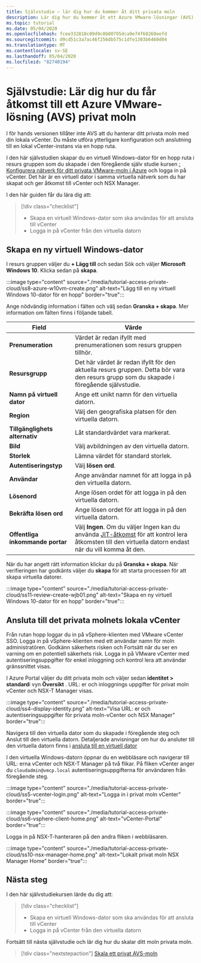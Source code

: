 ```yaml
---
title: Självstudie – lär dig hur du kommer åt ditt privata moln
description: Lär dig hur du kommer åt ett Azure VMware-lösningar (AVS) privat moln
ms.topic: tutorial
ms.date: 05/04/2020
ms.openlocfilehash: fcee332818c89d9c8b00795dca9e74f68260eefd
ms.sourcegitcommit: d9cd51c3a7ac46f256db575c1dfe1303b6460d04
ms.translationtype: MT
ms.contentlocale: sv-SE
ms.lasthandoff: 05/04/2020
ms.locfileid: "82740194"
---
```

# <a name="tutorial-learn-how-to-access-an-azure-vmware-solution-avs-private-cloud"></a>Självstudie: Lär dig hur du får åtkomst till ett Azure VMware-lösning (AVS) privat moln

I för hands versionen tillåter inte AVS att du hanterar ditt privata moln med din lokala vCenter. Du måste utföra ytterligare konfiguration och anslutning till en lokal vCenter-instans via en hopp ruta. 

I den här självstudien skapar du en virtuell Windows-dator för en hopp ruta i resurs gruppen som du skapade i den föregående själv studie kursen [: Konfigurera nätverk för ditt privata VMware-moln i Azure](tutorial-configure-networking.md) och logga in på vCenter. Det här är en virtuell dator i samma virtuella nätverk som du har skapat och ger åtkomst till vCenter och NSX Manager. 

I den här guiden får du lära dig att:

> [!div class="checklist"]
> * Skapa en virtuell Windows-dator som ska användas för att ansluta till vCenter
> * Logga in på vCenter från den virtuella datorn

## <a name="create-a-new-windows-virtual-machine"></a>Skapa en ny virtuell Windows-dator

I resurs gruppen väljer du **+ Lägg till** och sedan Sök och väljer **Microsoft Windows 10**. Klicka sedan på **skapa**.

:::image type="content" source="./media/tutorial-access-private-cloud/ss8-azure-w10vm-create.png" alt-text="Lägg till en ny virtuell Windows 10-dator för en hopp" border="true":::

Ange nödvändig information i fälten och välj sedan **Granska + skapa**. Mer information om fälten finns i följande tabell.

| Field | Värde |
| --- | --- |
| **Prenumeration** | Värdet är redan ifyllt med prenumerationen som resurs gruppen tillhör. |
| **Resursgrupp** | Det här värdet är redan ifyllt för den aktuella resurs gruppen. Detta bör vara den resurs grupp som du skapade i föregående självstudie. |
| **Namn på virtuell dator** | Ange ett unikt namn för den virtuella datorn. |
| **Region** | Välj den geografiska platsen för den virtuella datorn. |
| **Tillgänglighets alternativ** | Låt standardvärdet vara markerat. |
| **Bild** | Välj avbildningen av den virtuella datorn. |
| **Storlek** | Lämna värdet för standard storlek. |
| **Autentiseringstyp**  | Välj **lösen ord**. |
| **Användar** | Ange användar namnet för att logga in på den virtuella datorn. |
| **Lösenord** | Ange lösen ordet för att logga in på den virtuella datorn. |
| **Bekräfta lösen ord** | Ange lösen ordet för att logga in på den virtuella datorn. |
| **Offentliga inkommande portar** | Välj **Ingen**. Om du väljer Ingen kan du använda [JIT-åtkomst](../security-center/security-center-just-in-time.md#configure-jit-access-from-an-azure-vms-page-) för att kontrol lera åtkomsten till den virtuella datorn endast när du vill komma åt den.  |

När du har angett rätt information klickar du på **Granska + skapa**. När verifieringen har godkänts väljer du **skapa** för att starta processen för att skapa virtuella datorer.

:::image type="content" source="./media/tutorial-access-private-cloud/ss11-review-create-wjb01.png" alt-text="Skapa en ny virtuell Windows 10-dator för en hopp" border="true":::

## <a name="connect-to-the-local-vcenter-of-your-private-cloud"></a>Ansluta till det privata molnets lokala vCenter

Från rutan hopp loggar du in på vSphere-klienten med VMware vCenter SSO. Logga in på vSphere-klienten med ett användar namn för moln administratören. Godkänn säkerhets risken och Fortsätt när du ser en varning om en potentiell säkerhets risk. Logga in på VMware vCenter med autentiseringsuppgifter för enkel inloggning och kontrol lera att användar gränssnittet visas.

I Azure Portal väljer du ditt privata moln och väljer sedan **identitet > standard**i vyn **Översikt** . URL: er och inloggnings uppgifter för privat moln vCenter och NSX-T Manager visas.

:::image type="content" source="./media/tutorial-access-private-cloud/ss4-display-identity.png" alt-text="Visa URL: er och autentiseringsuppgifter för privata moln-vCenter och NSX Manager" border="true":::

Navigera till den virtuella dator som du skapade i föregående steg och Anslut till den virtuella datorn. Detaljerade anvisningar om hur du ansluter till den virtuella datorn finns i [ansluta till en virtuell dator](../virtual-machines/windows/connect-logon.md#connect-to-the-virtual-machine)

I den virtuella Windows-datorn öppnar du en webbläsare och navigerar till URL: erna vCenter och NSX-T Manager på två flikar. På fliken vCenter anger du `cloudadmin@vmcp.local` autentiseringsuppgifterna för användaren från föregående steg.

:::image type="content" source="./media/tutorial-access-private-cloud/ss5-vcenter-login.png" alt-text="Logga in i privat moln vCenter" border="true":::

:::image type="content" source="./media/tutorial-access-private-cloud/ss6-vsphere-client-home.png" alt-text="vCenter-Portal" border="true":::

Logga in på NSX-T-hanteraren på den andra fliken i webbläsaren.

:::image type="content" source="./media/tutorial-access-private-cloud/ss10-nsx-manager-home.png" alt-text="Lokalt privat moln NSX Manager Home" border="true":::

## <a name="next-steps"></a>Nästa steg

I den här självstudiekursen lärde du dig att:

> [!div class="checklist"]
> * Skapa en virtuell Windows-dator som ska användas för att ansluta till vCenter
> * Logga in på vCenter från den virtuella datorn

Fortsätt till nästa självstudie och lär dig hur du skalar ditt moln privata moln.

> [!div class="nextstepaction"]
> [Skala ett privat AVS-moln](tutorial-scale-private-cloud.md)